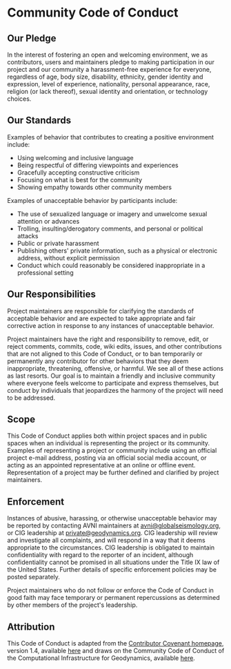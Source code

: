 # Community Code of Conduct

## Our Pledge

In the interest of fostering an open and welcoming environment, we as
contributors, users and maintainers pledge to making participation in our
project and our community a harassment-free experience for everyone, regardless
of age, body size, disability, ethnicity, gender identity and expression, level
of experience, nationality, personal appearance, race, religion (or lack
thereof), sexual identity and orientation, or technology choices.

## Our Standards

Examples of behavior that contributes to creating a positive environment
include:

* Using welcoming and inclusive language
* Being respectful of differing viewpoints and experiences
* Gracefully accepting constructive criticism
* Focusing on what is best for the community
* Showing empathy towards other community members

Examples of unacceptable behavior by participants include:

* The use of sexualized language or imagery and unwelcome sexual attention or
  advances
* Trolling, insulting/derogatory comments, and personal or political attacks
* Public or private harassment
* Publishing others' private information, such as a physical or electronic
  address, without explicit permission
* Conduct which could reasonably be considered inappropriate in a professional
  setting

## Our Responsibilities

Project maintainers are responsible for clarifying the standards of acceptable
behavior and are expected to take appropriate and fair corrective action in
response to any instances of unacceptable behavior.

Project maintainers have the right and responsibility to remove, edit, or reject
comments, commits, code, wiki edits, issues, and other contributions that are
not aligned to this Code of Conduct, or to ban temporarily or permanently any
contributor for other behaviors that they deem inappropriate, threatening,
offensive, or harmful. We see all of these actions as last resorts. Our goal is
to maintain a friendly and inclusive community where everyone feels welcome to
participate and express themselves, but conduct by individuals that jeopardizes
the harmony of the project will need to be addressed.

## Scope

This Code of Conduct applies both within project spaces and in public spaces
when an individual is representing the project or its community. Examples of
representing a project or community include using an official project e-mail
address, posting via an official social media account, or acting as an appointed
representative at an online or offline event. Representation of a project may be
further defined and clarified by project maintainers.

## Enforcement

Instances of abusive, harassing, or otherwise unacceptable behavior may be
reported by contacting AVNI maintainers at <avni@globalseismology.org>, or CIG
leadership at <private@geodynamics.org>. CIG leadership will review and
investigate all complaints, and will respond in a way that it deems appropriate
to the circumstances. CIG leadership is obligated to maintain confidentiality
with regard to the reporter of an incident, although confidentiality cannot be
promised in all situations under the Title IX law of the United States. Further
details of specific enforcement policies may be posted separately.

Project maintainers who do not follow or enforce the Code of Conduct in good
faith may face temporary or permanent repercussions as determined by other
members of the project's leadership.

## Attribution

This Code of Conduct is adapted from the [Contributor Covenant
homepage](http://contributor-covenant.org), version 1.4, available
[here](http://contributor-covenant.org/version/1/4) and draws on the Community
Code of Conduct of the Computational Infrastructure for Geodynamics, available
[here](https://geodynamics.org/about/conduct).
